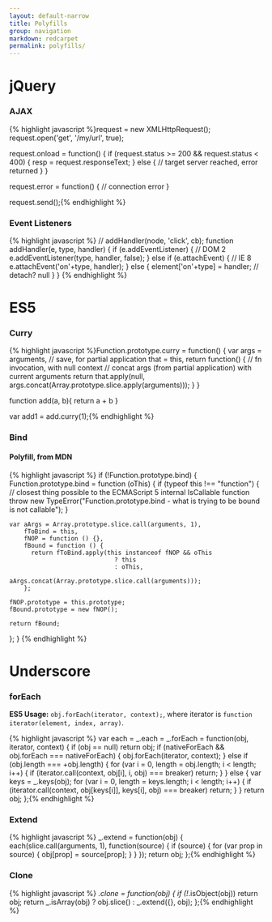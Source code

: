 ```yaml
---
layout: default-narrow
title: Polyfills
group: navigation
markdown: redcarpet
permalink: polyfills/
---
```




<h1 class="page-header">jQuery</h1>

### AJAX
{% highlight javascript %}request = new XMLHttpRequest();
request.open('get', '/my/url', true);

request.onload = function() {
  if (request.status >= 200 && request.status < 400) {
    resp = request.responseText;
  } else {
    // target server reached, error returned
  }
}

request.error = function() {
  // connection error
}

request.send();{% endhighlight %}

### Event Listeners
{% highlight javascript %}
// addHandler(node, 'click', cb);
function addHandler(e, type, handler) {
  if (e.addEventListener) {
    // DOM 2
    e.addEventListener(type, handler, false);
  } else if (e.attachEvent) {
    // IE 8
    e.attachEvent('on'+type, handler);
  } else {
    element['on'+type] = handler;       // detach? null
  }
}
{% endhighlight %}



<h1 class="page-header">ES5</h1>

### Curry
{% highlight javascript %}Function.prototype.curry = function() {
  var args = arguments,     // save, for partial application
      that = this,
  return function() {
           // fn invocation, with null context
           // concat args (from partial application) with current arguments
    return that.apply(null, args.concat(Array.prototype.slice.apply(arguments)));
  }
}

function add(a, b){ return a + b }

var add1 = add.curry(1);{% endhighlight %}


### Bind

#### Polyfill, from MDN
{% highlight javascript %}
if (!Function.prototype.bind) {
  Function.prototype.bind = function (oThis) {
    if (typeof this !== "function") {
      // closest thing possible to the ECMAScript 5 internal IsCallable function
      throw new TypeError("Function.prototype.bind - what is trying to be bound is not callable");
    }

    var aArgs = Array.prototype.slice.call(arguments, 1), 
        fToBind = this, 
        fNOP = function () {},
        fBound = function () {
          return fToBind.apply(this instanceof fNOP && oThis
                                 ? this
                                 : oThis,
                               aArgs.concat(Array.prototype.slice.call(arguments)));
        };

    fNOP.prototype = this.prototype;
    fBound.prototype = new fNOP();

    return fBound;
  };
}
{% endhighlight %}



# Underscore

### forEach


<b>ES5 Usage:</b> <code>obj.forEach(iterator, context);</code>, where iterator is <code>function iterator(element, index, array)</code>.

{% highlight javascript %}
var each = _.each = _.forEach = function(obj, iterator, context) {
  if (obj == null) return obj;
  if (nativeForEach && obj.forEach === nativeForEach) {
    obj.forEach(iterator, context);
  } else if (obj.length === +obj.length) {
    for (var i = 0, length = obj.length; i < length; i++) {
      if (iterator.call(context, obj[i], i, obj) === breaker) return;
    }
  } else {
    var keys = _.keys(obj);
    for (var i = 0, length = keys.length; i < length; i++) {
      if (iterator.call(context, obj[keys[i]], keys[i], obj) === breaker) return;
    }
  }
  return obj;
};{% endhighlight %}


### Extend

{% highlight javascript %}
_.extend = function(obj) {
  each(slice.call(arguments, 1), function(source) {
    if (source) {
      for (var prop in source) {
        obj[prop] = source[prop];
      }
    }
  });
  return obj;
};{% endhighlight %}

### Clone

{% highlight javascript %}
_.clone = function(obj) {
  if (!_.isObject(obj)) return obj;
  return _.isArray(obj) ? obj.slice() : _.extend({}, obj);
};{% endhighlight %}






